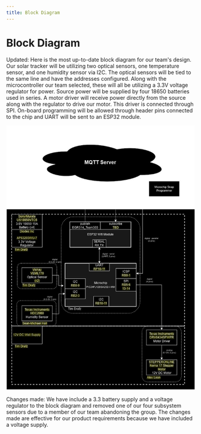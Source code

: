```yaml
---
title: Block Diagram
---
```


# Block Diagram

Updated:
Here is the most up-to-date block diagram for our team's design. Our solar tracker will be utilizing two optical sensors, one temperature sensor, and one humidity sensor via I2C. The optical sensors will be tied to the same line and have the addresses configured. Along with the microcontroller our team selected, these will all be utilizing a 3.3V voltage regulator for power. Source power will be supplied by four 18650 batteries used in series. A motor driver will receive power directly from the source along with the regulator to drive our motor. This driver is connected through SPI. On-board programming will be allowed through header pins connected to the chip and UART will be sent to an ESP32 module.

![Updated Team 303 Block Diagram drawio](images/BlockD.jpg)


Changes made:
We have include a 3.3 battery supply and a voltage regulator to the block diagram and removed one of our four subsystem sensors due to a member of our team abandoning the group. The changes made are effective for our product requirements because we have included a voltage supply.
